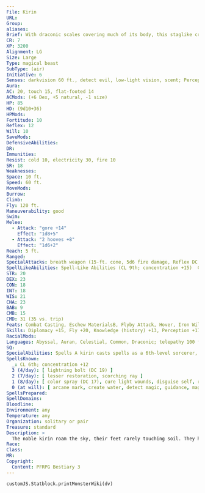 ```yaml
---
File: Kirin
URL: 
Group: 
aliases: 
Brief: With draconic scales covering much of its body, this staglike creature moves with awe-inspiring grace.
CR: 7
XP: 3200
Alignment: LG
Size: Large
Type: magical beast
SubType: (air)
Initiative: 6
Senses: darkvision 60 ft., detect evil, low-light vision, scent; Perception +17
Aura: 
AC: 20, touch 15, flat-footed 14
ACMods: (+6 Dex, +5 natural, -1 size)
HP: 85
HD: (9d10+36)
HPMods: 
Fortitude: 10
Reflex: 12
Will: 10
SaveMods: 
DefensiveAbilities: 
DR: 
Immunities: 
Resist: cold 10, electricity 30, fire 10
SR: 18
Weaknesses: 
Space: 10 ft.
Speed: 60 ft.
MoveMods: 
Burrow: 
Climb: 
Fly: 120 ft.
Maneuverability: good
Swim: 
Melee: 
  - Attack: "gore +14"
    Effect: "1d8+5"
  - Attack: "2 hooves +8"
    Effect: "1d6+2"
Reach: 5 ft.
Ranged: 
SpecialAttacks: breath weapon (15-ft. cone, 5d6 fire damage, Reflex DC 18 for half, usable every 1d4 rounds), powerful charge (gore, 2d8+14)
SpellLikeAbilities: Spell-Like Abilities (CL 9th; concentration +15)  Constant-detect evil, water walk   At Will-gaseous form, gust of wind   1/day-break enchantment, create food and water, major creation, wind walk (self only)
STR: 20
DEX: 23
CON: 18
INT: 18
WIS: 21
CHA: 23
BAB: 9
CMB: 15
CMD: 31 (35 vs. trip)
Feats: Combat Casting, Eschew MaterialsB, Flyby Attack, Hover, Iron Will, Weapon Focus (gore)
Skills: Diplomacy +15, Fly +20, Knowledge (history) +13, Perception +17, Perform (sing) +15, Sense Motive +14
RacialMods: 
Languages: Abyssal, Auran, Celestial, Common, Draconic; telepathy 100 ft.
SQ: 
SpecialAbilities: Spells A kirin casts spells as a 6th-level sorcerer, and can cast spells from the cleric list as well as those normally available to a sorcerer. Cleric spells are considered arcane spells for a kirin, meaning that the creature does not need a divine focus to cast them.
SpellsKnown:
  _: CL 6th; concentration +12
  3 (4/day): [ lightning bolt (DC 19) ]
  2 (7/day): [ lesser restoration, scorching ray ]
  1 (8/day): [ color spray (DC 17), cure light wounds, disguise self, remove fear, sanctuary (DC 17) ]
  0 (at will): [ arcane mark, create water, detect magic, guidance, mage hand, mending, stabilize ]
SpellsPrepared: 
SpellDomains: 
Bloodline: 
Environment: any
Temperature: any
Organization: solitary or pair
Treasure: standard
Description: >
  The noble kirin roam the sky, their feet rarely touching soil. They have a stag's graceful body and cloven hooves, a pair of backward-facing horns, and a thick mane and tail ranging from golden to brilliant reds or purples in the hues of the setting sun. Their hide resembles that of a dragon, the scales gleaming ebon or iridescent green.  Rare in the extreme, kirin seldom meddle openly in worldly affairs, preferring a subtle hand in overturning the schemes of wicked spirits such as hags and oni. The blood of young kirin runs hot, however, and such spirited youths may serve as mounts for cavaliers and paladins of clever wit and untarnished moral quality.  The wisest and most powerful kirin are known as emperor kirin, having earned this title through the respect of their peers and the strength of their powers. They resemble standard kirin, except their hooves give off sparks as they gallop through the air.  Emperor kirin have the advanced creature simple template and additional racial Hit Dice. When advancing a kirin's Hit Dice to create an emperor kirin, make the following additional changes.  • CR: Increase by 1 + the number of additional HD.  • Breath Weapon: Damage increases by 1d6 for every 2 additional HD.  • Spellcasting: Increase sorcerer level (for the purpose of spells known and spells per day) by 1 per additional HD.  • Spell-Like Abilities: Increase caster level by +1 per additional HD.  • Spell Resistance: Increase by +1 per additional HD.
Race: 
Class: 
MR: 
Copyright:
  Content: PFRPG Bestiary 3
---
```

```dataviewjs
customJS.Statblock.printMonsterWiki(dv)
```

